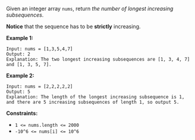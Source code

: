 Given an integer array `nums`, return *the number of longest increasing subsequences*.

**Notice** that the sequence has to be **strictly** increasing.

**Example 1:**
```
Input: nums = [1,3,5,4,7]
Output: 2
Explanation: The two longest increasing subsequences are [1, 3, 4, 7] and [1, 3, 5, 7].
```
**Example 2:**
```
Input: nums = [2,2,2,2,2]
Output: 5
Explanation: The length of the longest increasing subsequence is 1, and there are 5 increasing subsequences of length 1, so output 5.
```
**Constraints:**
- `1 <= nums.length <= 2000`
- `-10^6 <= nums[i] <= 10^6`